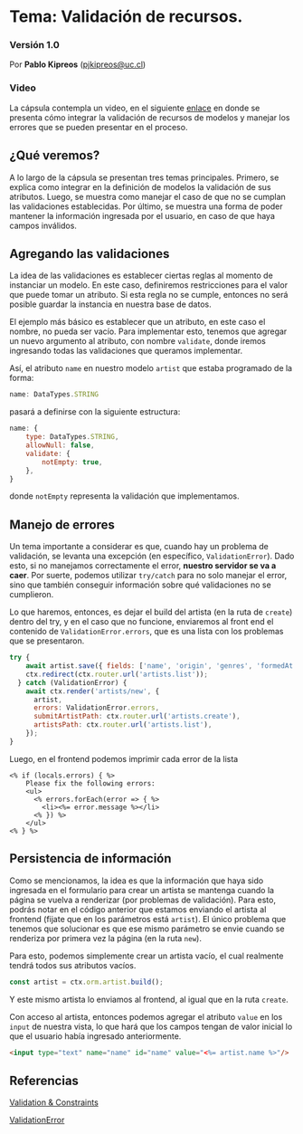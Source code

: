 # Tema: Validación de recursos.

### Versión 1.0

Por **Pablo Kipreos** (pjkipreos@uc.cl)

### Video
La cápsula contempla un video, en el siguiente [enlace](https://drive.google.com/file/d/11iUKVAgeXLtod7F2tSmxdNqin75tqpub/view?usp=sharing) en donde se presenta cómo integrar la validación de recursos de modelos y manejar los errores que se pueden presentar en el proceso.

## ¿Qué veremos? 

A lo largo de la cápsula se presentan tres temas principales. Primero, se explica como integrar en la definición de modelos la validación de sus atributos. Luego, se muestra como manejar el caso de que no se cumplan las validaciones establecidas. Por último, se muestra una forma de poder mantener la información ingresada por el usuario, en caso de que haya campos inválidos.

## Agregando las validaciones

La idea de las validaciones es establecer ciertas reglas al momento de instanciar un modelo. En este caso, definiremos restricciones para el valor que puede tomar un atributo. Si esta regla no se cumple, entonces no será posible guardar la instancia en nuestra base de datos.

El ejemplo más básico es establecer que un atributo, en este caso el nombre, no pueda ser vacío. Para implementar esto, tenemos que agregar un nuevo argumento al atributo, con nombre `validate`, donde iremos ingresando todas las validaciones que queramos implementar.

Así, el atributo `name` en nuestro modelo `artist` que estaba programado de la forma:

```javascript
name: DataTypes.STRING
```

pasará a definirse con la siguiente estructura:

```javascript
name: {
    type: DataTypes.STRING,
    allowNull: false,
    validate: {
        notEmpty: true,
    },
}
```

donde `notEmpty` representa la validación que implementamos.



## Manejo de errores

Un tema importante a considerar es que, cuando hay un problema de validación, se levanta una excepción (en específico, `ValidationError`). Dado esto, si no manejamos correctamente el error, **nuestro servidor se va a caer**. Por suerte, podemos utilizar `try/catch` para no solo manejar el error, sino que también conseguir información sobre qué validaciones no se cumplieron.

Lo que haremos, entonces, es dejar el build del artista (en la ruta de `create`) dentro del try, y en el caso que no funcione, enviaremos al front end el contenido de `ValidationError.errors`, que es una lista con los problemas que se presentaron.

```javascript
try {
    await artist.save({ fields: ['name', 'origin', 'genres', 'formedAt', 'members'] });
    ctx.redirect(ctx.router.url('artists.list'));
  } catch (ValidationError) {
    await ctx.render('artists/new', {
      artist,
      errors: ValidationError.errors,
      submitArtistPath: ctx.router.url('artists.create'),
      artistsPath: ctx.router.url('artists.list'),
    });
}
```

Luego, en el frontend podemos imprimir cada error de la lista

```
<% if (locals.errors) { %>
    Please fix the following errors:
    <ul>
      <% errors.forEach(error => { %>
        <li><%= error.message %></li>
      <% }) %>
    </ul>
<% } %>
```

## Persistencia de información

Como se mencionamos, la idea es que la información que haya sido ingresada en el formulario para crear un artista se mantenga cuando la página se vuelva a renderizar (por problemas de validación). Para esto, podrás notar en el código anterior que estamos enviando el artista al frontend (fijate que en los parámetros está `artist`). El único problema que tenemos que solucionar es que ese mismo parámetro se envie cuando se renderiza por primera vez la página (en la ruta `new`). 

Para esto, podemos simplemente crear un artista vacío, el cual realmente tendrá todos sus atributos vacíos. 

```javascript
const artist = ctx.orm.artist.build();
```

Y este mismo artista lo enviamos al frontend, al igual que en la ruta `create`.

Con acceso al artista, entonces podemos agregar el atributo `value` en los `input` de nuestra vista, lo que hará que los campos tengan de valor inicial lo que el usuario había ingresado anteriormente.

```HTML
<input type="text" name="name" id="name" value="<%= artist.name %>"/>
```

## Referencias 

[Validation & Constraints](https://sequelize.org/master/manual/validations-and-constraints.html)

[ValidationError](https://sequelize.org/master/class/lib/errors/validation-error.js~ValidationError.html)